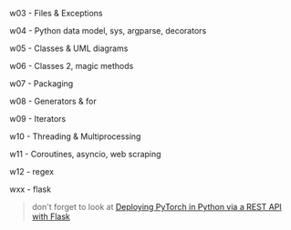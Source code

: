 w03 - Files & Exceptions

w04 - Python data model, sys, argparse, decorators

w05 - Classes & UML diagrams

w06 - Classes 2, magic methods

w07 - Packaging

w08 - Generators & for

w09 - Iterators

w10 - Threading & Multiprocessing

w11 - Coroutines, asyncio, web scraping

w12 - regex

wxx - flask
> don't forget to look at [Deploying PyTorch in Python via a REST API with Flask](https://pytorch.org/tutorials/intermediate/flask_rest_api_tutorial.html)
